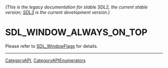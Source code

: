###### (This is the legacy documentation for stable SDL2, the current stable version; [SDL3](https://wiki.libsdl.org/SDL3/) is the current development version.)
# SDL_WINDOW_ALWAYS_ON_TOP

Please refer to [SDL_WindowFlags](SDL_WindowFlags) for details.

----
[CategoryAPI](CategoryAPI), [CategoryAPIEnumerators](CategoryAPIEnumerators)

